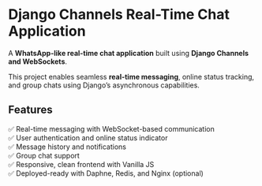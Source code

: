 # Django Channels Real-Time Chat Application

A **WhatsApp-like real-time chat application** built using **Django Channels and WebSockets**.

This project enables seamless **real-time messaging**, online status tracking, and group chats using Django’s asynchronous capabilities.

## Features

✅ Real-time messaging with WebSocket-based communication  
✅ User authentication and online status indicator  
✅ Message history and notifications  
✅ Group chat support  
✅ Responsive, clean frontend with Vanilla JS  
✅ Deployed-ready with Daphne, Redis, and Nginx (optional)

